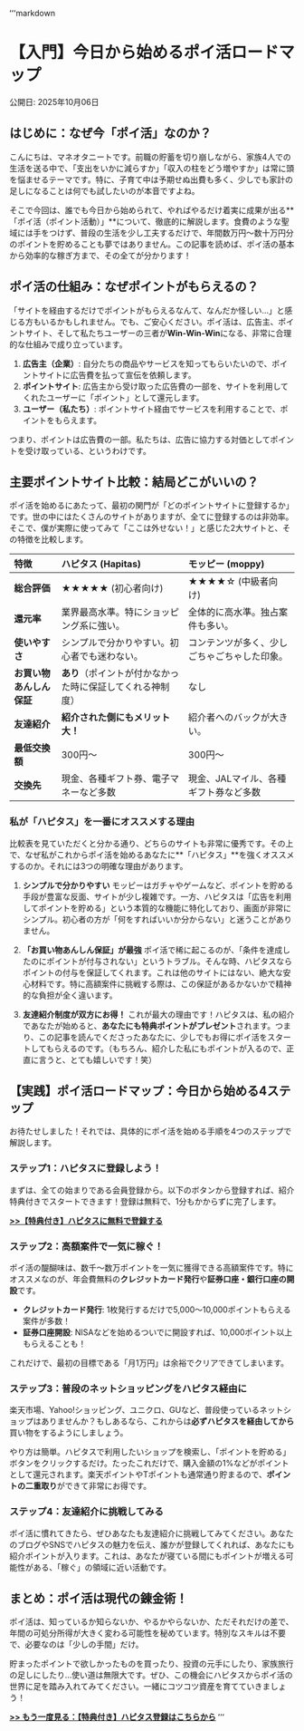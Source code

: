 ʻʻʻmarkdown
# 【入門】今日から始めるポイ活ロードマップ

公開日: 2025年10月06日

## はじめに：なぜ今「ポイ活」なのか？

こんにちは、マネオタニートです。前職の貯蓄を切り崩しながら、家族4人での生活を送る中で、「支出をいかに減らすか」「収入の柱をどう増やすか」は常に頭を悩ませるテーマです。特に、子育て中は予期せぬ出費も多く、少しでも家計の足しになることは何でも試したいのが本音ですよね。

そこで今回は、誰でも今日から始められて、やればやるだけ着実に成果が出る**「ポイ活（ポイント活動）」**について、徹底的に解説します。食費のような聖域には手をつけず、普段の生活を少し工夫するだけで、年間数万円〜数十万円分のポイントを貯めることも夢ではありません。この記事を読めば、ポイ活の基本から効率的な稼ぎ方まで、その全てが分かります！

## ポイ活の仕組み：なぜポイントがもらえるの？

「サイトを経由するだけでポイントがもらえるなんて、なんだか怪しい…」と感じる方もいるかもしれません。でも、ご安心ください。ポイ活は、広告主、ポイントサイト、そして私たちユーザーの三者が**Win-Win-Win**になる、非常に合理的な仕組みで成り立っています。

1.  **広告主（企業）**: 自分たちの商品やサービスを知ってもらいたいので、ポイントサイトに広告費を払って宣伝を依頼します。
2.  **ポイントサイト**: 広告主から受け取った広告費の一部を、サイトを利用してくれたユーザーに「ポイント」として還元します。
3.  **ユーザー（私たち）**: ポイントサイト経由でサービスを利用することで、ポイントをもらえます。

つまり、ポイントは広告費の一部。私たちは、広告に協力する対価としてポイントを受け取っている、というわけです。

## 主要ポイントサイト比較：結局どこがいいの？

ポイ活を始めるにあたって、最初の関門が「どのポイントサイトに登録するか」です。世の中にはたくさんのサイトがありますが、全てに登録するのは非効率。そこで、僕が実際に使ってみて「ここは外せない！」と感じた2大サイトと、その特徴を比較します。

| 特徴 | ハピタス (Hapitas) | モッピー (moppy) |
| :--- | :--- | :--- |
| **総合評価** | ★★★★★ (初心者向け) | ★★★★☆ (中級者向け) |
| **還元率** | 業界最高水準。特にショッピング系に強い。 | 全体的に高水準。独占案件も多い。 |
| **使いやすさ** | シンプルで分かりやすい。初心者でも迷わない。 | コンテンツが多く、少しごちゃごちゃした印象。 |
| **お買い物あんしん保証** | **あり**（ポイントが付かなかった時に保証してくれる神制度） | なし |
| **友達紹介** | **紹介された側にもメリット大！** | 紹介者へのバックが大きい。 |
| **最低交換額** | 300円〜 | 300円〜 |
| **交換先** | 現金、各種ギフト券、電子マネーなど多数 | 現金、JALマイル、各種ギフト券など多数 |

### 私が「ハピタス」を一番にオススメする理由

比較表を見ていただくと分かる通り、どちらのサイトも非常に優秀です。その上で、なぜ私がこれからポイ活を始めるあなたに**「ハピタス」**を強くオススメするのか。それには3つの明確な理由があります。

1.  **シンプルで分かりやすい**
    モッピーはガチャやゲームなど、ポイントを貯める手段が豊富な反面、サイトが少し複雑です。一方、ハピタスは「広告を利用してポイントを貯める」という本質的な機能に特化しており、画面が非常にシンプル。初心者の方が「何をすればいいか分からない」と迷うことがありません。

2.  **「お買い物あんしん保証」が最強**
    ポイ活で稀に起こるのが、「条件を達成したのにポイントが付与されない」というトラブル。そんな時、ハピタスならポイントの付与を保証してくれます。これは他のサイトにはない、絶大な安心材料です。特に高額案件に挑戦する際は、この保証があるかないかで精神的な負担が全く違います。

3.  **友達紹介制度が双方にお得！**
    これが最大の理由です！ハピタスは、私の紹介であなたが始めると、**あなたにも特典ポイントがプレゼント**されます。つまり、この記事を読んでくださったあなたに、少しでもお得にポイ活をスタートしてもらえるのです。（もちろん、紹介した私にもポイントが入るので、正直に言うと、とても嬉しいです！笑）

## 【実践】ポイ活ロードマップ：今日から始める4ステップ

お待たせしました！それでは、具体的にポイ活を始める手順を4つのステップで解説します。

### ステップ1：ハピタスに登録しよう！

まずは、全ての始まりである会員登録から。以下のボタンから登録すれば、紹介特典付きでスタートできます！登録は無料で、1分もかからずに完了します。

[**>>【特典付き】ハピタスに無料で登録する**](YOUR_HAPITAS_LINK_HERE)

### ステップ2：高額案件で一気に稼ぐ！

ポイ活の醍醐味は、数千〜数万ポイントを一気に獲得できる高額案件です。特にオススメなのが、年会費無料の**クレジットカード発行**や**証券口座・銀行口座の開設**です。

- **クレジットカード発行**: 1枚発行するだけで5,000〜10,000ポイントもらえる案件が多数！
- **証券口座開設**: NISAなどを始めるついでに開設すれば、10,000ポイント以上もらえることも！

これだけで、最初の目標である「月1万円」は余裕でクリアできてしまいます。

### ステップ3：普段のネットショッピングをハピタス経由に

楽天市場、Yahoo!ショッピング、ユニクロ、GUなど、普段使っているネットショップはありませんか？もしあるなら、これからは**必ずハピタスを経由してから**買い物をするようにしましょう。

やり方は簡単。ハピタスで利用したいショップを検索し、「ポイントを貯める」ボタンをクリックするだけ。たったこれだけで、購入金額の1%などがポイントとして還元されます。楽天ポイントやTポイントも通常通り貯まるので、**ポイントの二重取り**ができて非常にお得です。

### ステップ4：友達紹介に挑戦してみる

ポイ活に慣れてきたら、ぜひあなたも友達紹介に挑戦してみてください。あなたのブログやSNSでハピタスの魅力を伝え、誰かが登録してくれれば、あなたにも紹介ポイントが入ります。これは、あなたが寝ている間にもポイントが増える可能性がある、「稼ぐ」の領域に近い活動です。

## まとめ：ポイ活は現代の錬金術！

ポイ活は、知っているか知らないか、やるかやらないか、ただそれだけの差で、年間の可処分所得が大きく変わる可能性を秘めています。特別なスキルは不要で、必要なのは「少しの手間」だけ。

貯まったポイントで欲しかったものを買ったり、投資の元手にしたり、家族旅行の足しにしたり…使い道は無限大です。ぜひ、この機会にハピタスからポイ活の世界に足を踏み入れてみてください。一緒にコツコツ資産を育てていきましょう！

[**>> もう一度見る：【特典付き】ハピタス登録はこちらから**](YOUR_HAPITAS_LINK_HERE)
ʻʻʻ
